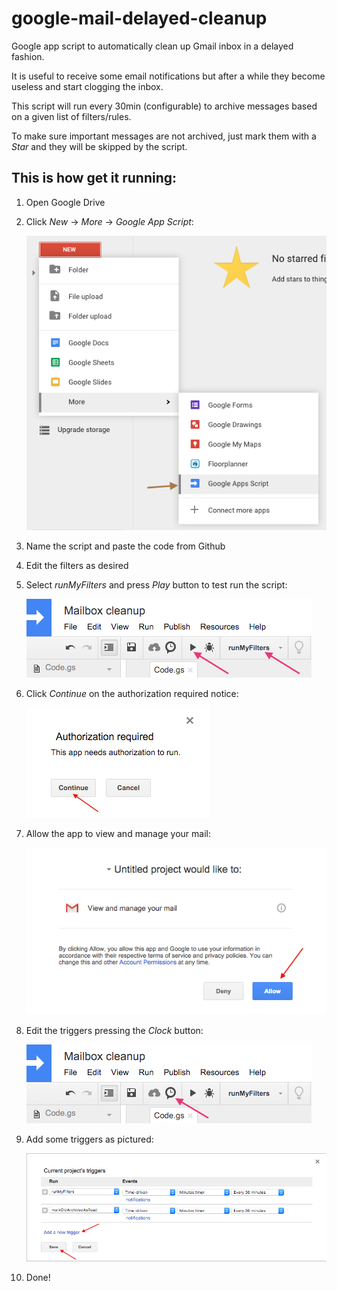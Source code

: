 # google-mail-delayed-cleanup
Google app script to automatically clean up Gmail inbox in a delayed fashion.

It is useful to receive some email notifications but after a while they become useless and start clogging the inbox.

This script will run every 30min (configurable) to archive messages based on a given list of filters/rules.

To make sure important messages are not archived, just mark them with a *Star* and they will be skipped by the script.

## This is how get it running:

1. Open Google Drive

2. Click *New* -> *More* -> *Google App Script*:

   ![](images/new.png)

3. Name the script and paste the code from Github

4. Edit the filters as desired

5. Select *runMyFilters* and press *Play* button to test run the script:

   ![](images/test_run.png)

6. Click *Continue* on the authorization required notice:

   ![](images/auth_req.png)

7. Allow the app to view and manage your mail:

   ![](images/allow.png)

8. Edit the triggers pressing the *Clock* button:

   ![](images/show_triggers.png)

9. Add some triggers as pictured:

   ![](images/trigger.png)

10. Done!
